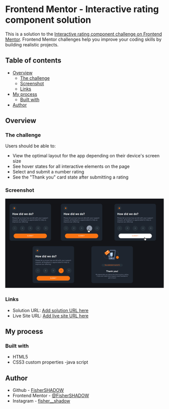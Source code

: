 # Frontend Mentor - Interactive rating component solution

This is a solution to the [Interactive rating component challenge on Frontend Mentor](https://www.frontendmentor.io/challenges/interactive-rating-component-koxpeBUmI). Frontend Mentor challenges help you improve your coding skills by building realistic projects.

## Table of contents

- [Overview](#overview)
  - [The challenge](#the-challenge)
  - [Screenshot](#screenshot)
  - [Links](#links)
- [My process](#my-process)
  - [Built with](#built-with)
- [Author](#author)

## Overview

### The challenge

Users should be able to:

- View the optimal layout for the app depending on their device's screen size
- See hover states for all interactive elements on the page
- Select and submit a number rating
- See the "Thank you" card state after submitting a rating

### Screenshot

![](./assets/design/preview.jpg)

### Links

- Solution URL: [Add solution URL here](https://your-solution-url.com)
- Live Site URL: [Add live site URL here](https://your-live-site-url.com)

## My process

### Built with

- HTML5
- CSS3 custom properties
  -java script

## Author

- Github - [FisherSHADOW](https://github.com/FisherSHADOW)
- Frontend Mentor - [@FisherSHADOW](https://www.frontendmentor.io/profile/FisherSHADOW)
- Instagram - [fisher\_\_shadow](https://instagram.com/fisher__shadow?igshid=ZDc4ODBmNjlmNQ==)
